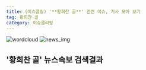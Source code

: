 ```yaml
---
title: (이슈클립) '**황희찬 골**' 관련 이슈, 기사 모아 보기
tag: 황희찬 골
category: 이슈클리핑
---
```

![wordcloud](https://s3.ap-northeast-2.amazonaws.com/lyrics101-wordcloud/2018-09-19-1537308937.png)
![news_img](https://user-images.githubusercontent.com/42597476/44507050-1206f400-a6e4-11e8-8d98-7ffbfebb353f.png)
## **'**황희찬 골**'** 뉴스속보 검색결과

